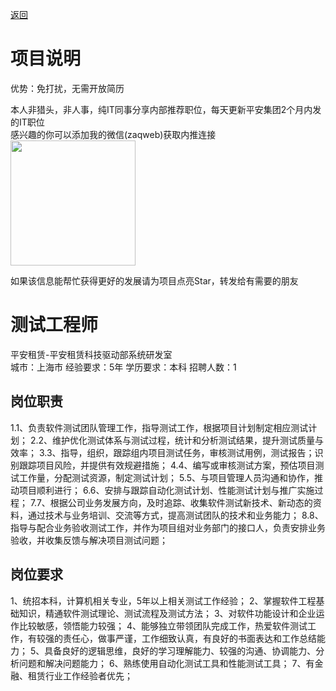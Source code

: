 [返回](../)

# 项目说明

优势：免打扰，无需开放简历

本人非猎头，非人事，纯IT同事分享内部推荐职位，每天更新平安集团2个月内发的IT职位  
感兴趣的你可以添加我的微信(zaqweb)获取内推连接  
<img src="https://github.com/zaqweb/PA-IT-JOBS/blob/master/WechatICode.jpeg"  height="200" width="200">

如果该信息能帮忙获得更好的发展请为项目点亮Star，转发给有需要的朋友

# 测试工程师
平安租赁-平安租赁科技驱动部系统研发室  
城市：上海市 经验要求：5年 学历要求：本科  招聘人数：1

## 岗位职责
1.1、负责软件测试团队管理工作，指导测试工作，根据项目计划制定相应测试计划；
2.2、维护优化测试体系与测试过程，统计和分析测试结果，提升测试质量与效率；
3.3、指导，组织，跟踪组内项目测试任务，审核测试用例，测试报告；识别跟踪项目风险，并提供有效规避措施；
4.4、编写或审核测试方案，预估项目测试工作量，分配测试资源，制定测试计划；
5.5、与项目管理人员沟通和协作，推动项目顺利进行；
6.6、安排与跟踪自动化测试计划、性能测试计划与推广实施过程；
7.7、根据公司业务发展方向，及时追踪、收集软件测试新技术、新动态的资料，通过技术与业务培训、交流等方式，提高测试团队的技术和业务能力；
8.8、指导与配合业务验收测试工作，并作为项目组对业务部门的接口人，负责安排业务验收，并收集反馈与解决项目测试问题；

## 岗位要求
1、统招本科，计算机相关专业，5年以上相关测试工作经验；
2、掌握软件工程基础知识，精通软件测试理论、测试流程及测试方法；
3、对软件功能设计和企业运作比较敏感，领悟能力较强；
4、能够独立带领团队完成工作，热爱软件测试工作，有较强的责任心，做事严谨，工作细致认真，有良好的书面表达和工作总结能力；
5、具备良好的逻辑思维，良好的学习理解能力、较强的沟通、协调能力、分析问题和解决问题能力；
6、熟练使用自动化测试工具和性能测试工具；
7、有金融、租赁行业工作经验者优先；





